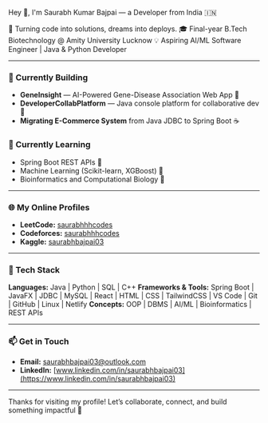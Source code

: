 Hey 👋, I'm Saurabh Kumar Bajpai — a Developer from India 🇮🇳

🚀 Turning code into solutions, dreams into deploys. 🎓 Final-year B.Tech Biotechnology @ Amity University Lucknow 💡 Aspiring AI/ML Software Engineer | Java & Python Developer

---

### 🔭 Currently Building

* **GeneInsight** — AI-Powered Gene-Disease Association Web App 🧬
* **DeveloperCollabPlatform** — Java console platform for collaborative dev 💬
* **Migrating E-Commerce System** from Java JDBC to Spring Boot ☕

### 🌱 Currently Learning

* Spring Boot REST APIs 🚀
* Machine Learning (Scikit-learn, XGBoost) 🤖
* Bioinformatics and Computational Biology 🧠

---

### 🌐 My Online Profiles

* **LeetCode:** [saurabhhhcodes](https://leetcode.com/saurabhhhcodes/)
* **Codeforces:** [saurabhhhcodes](https://codeforces.com/profile/saurabhhhcodes)
* **Kaggle:** [saurabhbajpai03](https://www.kaggle.com/saurabhbajpai03)

---

### 🧰 Tech Stack

**Languages:** Java | Python | SQL | C++
**Frameworks & Tools:** Spring Boot | JavaFX | JDBC | MySQL | React | HTML | CSS | TailwindCSS | VS Code | Git | GitHub | Linux | Netlify
**Concepts:** OOP | DBMS | AI/ML | Bioinformatics | REST APIs

---

### 📫 Get in Touch

* **Email:** saurabhbajpai03@outlook.com
* **LinkedIn:** [www.linkedin.com/in/saurabhbajpai03](https://www.linkedin.com/in/saurabhbajpai03)

---

Thanks for visiting my profile! Let’s collaborate, connect, and build something impactful 🚀
